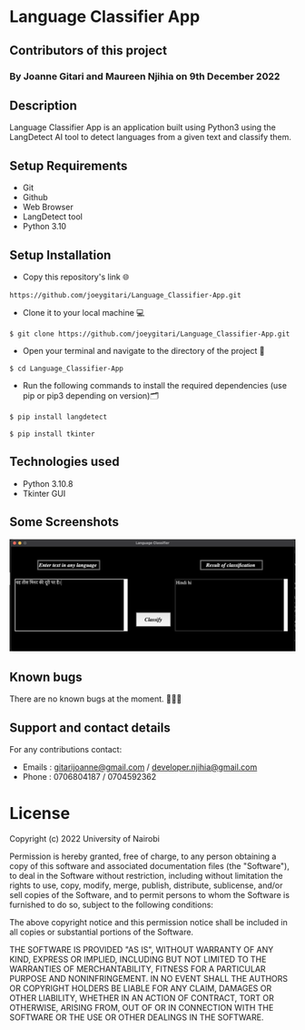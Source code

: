 # Language Classifier App

## Contributors of this project

### By Joanne Gitari and Maureen Njihia on 9th December 2022 

## Description
Language Classifier App is an application built using Python3 using the LangDetect AI tool to detect languages from a given text and classify them.

## Setup Requirements

* Git
* Github
* Web Browser
* LangDetect tool
* Python 3.10

## Setup Installation

* Copy this repository's link 🌐
```
https://github.com/joeygitari/Language_Classifier-App.git
```
* Clone it to your local machine 💻
```
$ git clone https://github.com/joeygitari/Language_Classifier-App.git
```
* Open your terminal and navigate to the directory of the project 📁
```
$ cd Language_Classifier-App
```
* Run the following commands to install the required dependencies 
(use pip or pip3 depending on version)🗂
```
$ pip install langdetect
```
```
$ pip install tkinter 
```

## Technologies used
* Python 3.10.8
* Tkinter GUI

## Some Screenshots
![app](language-classifier.png)

## Known bugs
There are no known bugs at the moment. 💁🏾‍♀️

## Support and contact details

For any contributions contact:
* Emails : gitarijoanne@gmail.com / developer.njihia@gmail.com
* Phone : 0706804187 / 0704592362

# License 

Copyright (c) 2022 University of Nairobi

Permission is hereby granted, free of charge, to any person obtaining a copy of this software and associated documentation files (the "Software"), to deal in the Software without restriction, including without limitation the rights to use, copy, modify, merge, publish, distribute, sublicense, and/or sell copies of the Software, and to permit persons to whom the Software is furnished to do so, subject to the following conditions:

The above copyright notice and this permission notice shall be included in all copies or substantial portions of the Software.

THE SOFTWARE IS PROVIDED "AS IS", WITHOUT WARRANTY OF ANY KIND, EXPRESS OR IMPLIED, INCLUDING BUT NOT LIMITED TO THE WARRANTIES OF MERCHANTABILITY, FITNESS FOR A PARTICULAR PURPOSE AND NONINFRINGEMENT. IN NO EVENT SHALL THE AUTHORS OR COPYRIGHT HOLDERS BE LIABLE FOR ANY CLAIM, DAMAGES OR OTHER LIABILITY, WHETHER IN AN ACTION OF CONTRACT, TORT OR OTHERWISE, ARISING FROM, OUT OF OR IN CONNECTION WITH THE SOFTWARE OR THE USE OR OTHER DEALINGS IN THE SOFTWARE.
